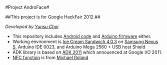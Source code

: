 #Project AndroFace#


##This project is for Google HackFair 2012.##

*Developed by [Yunsu Choi](mailto:goodbye.tigris@gmail.com "goodbye.tigris@gmail.com")*

- This repository includes [Android code](https://github.com/YunsuChoi/AndroFace/tree/master/Main) and [Arduino firmware](https://github.com/YunsuChoi/AndroFace/tree/master/AndroFace_Firmware) either.
- Working environment is [Ice Cream Sandwich 4.0.3](http://developer.android.com/intl/ko/about/versions/android-4.0.3.html) on [Samsung Nexus S](http://en.wikipedia.org/wiki/Nexus_s), Arduino IDE 0023, and Arduino Mega 2560 + USB host Shield
- ADK library is based on [ADK 2011](http://developer.android.com/intl/ko/tools/adk/adk.html) which annouenced at Google I/O 2011.
- [NFC function](https://github.com/YunsuChoi/AndroFace/tree/master/NFC_Module) is from [Michael Roland](http://www.mroland.at/projects/nfc-taginfo/)